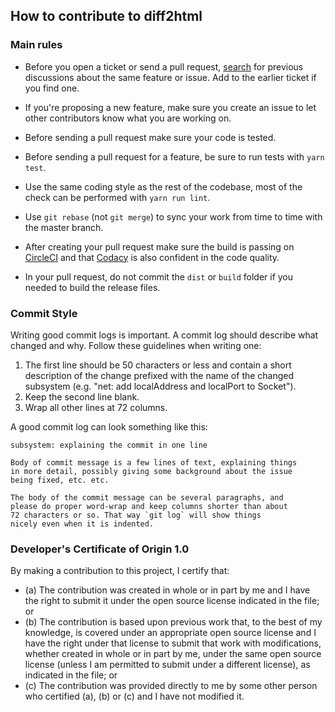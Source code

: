 ## How to contribute to diff2html

### Main rules

* Before you open a ticket or send a pull request, [search](https://github.com/rtfpessoa/diff2html/issues) for previous discussions about the same feature or issue. Add to the earlier ticket if you find one.

* If you're proposing a new feature, make sure you create an issue to let other contributors know what you are working on.

* Before sending a pull request make sure your code is tested.

* Before sending a pull request for a feature, be sure to run tests with `yarn test`.

* Use the same coding style as the rest of the codebase, most of the check can be performed with `yarn run lint`.

* Use `git rebase` (not `git merge`) to sync your work from time to time with the master branch.

* After creating your pull request make sure the build is passing on [CircleCI](https://circleci.com/gh/rtfpessoa/diff2html)
and that [Codacy](https://www.codacy.com/app/Codacy/diff2html) is also confident in the code quality.

* In your pull request, do not commit the `dist` or `build` folder if you needed to build the release files.

### Commit Style

Writing good commit logs is important. A commit log should describe what changed and why.
Follow these guidelines when writing one:

1. The first line should be 50 characters or less and contain a short
   description of the change prefixed with the name of the changed
   subsystem (e.g. "net: add localAddress and localPort to Socket").
2. Keep the second line blank.
3. Wrap all other lines at 72 columns.

A good commit log can look something like this:

```
subsystem: explaining the commit in one line

Body of commit message is a few lines of text, explaining things
in more detail, possibly giving some background about the issue
being fixed, etc. etc.

The body of the commit message can be several paragraphs, and
please do proper word-wrap and keep columns shorter than about
72 characters or so. That way `git log` will show things
nicely even when it is indented.
```

### Developer's Certificate of Origin 1.0

By making a contribution to this project, I certify that:

* (a) The contribution was created in whole or in part by me and I
  have the right to submit it under the open source license indicated
  in the file; or
* (b) The contribution is based upon previous work that, to the best
  of my knowledge, is covered under an appropriate open source license
  and I have the right under that license to submit that work with
  modifications, whether created in whole or in part by me, under the
  same open source license (unless I am permitted to submit under a
  different license), as indicated in the file; or
* (c) The contribution was provided directly to me by some other
  person who certified (a), (b) or (c) and I have not modified it.
